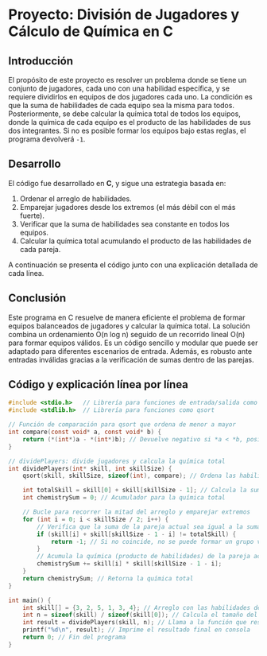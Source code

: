 # Proyecto: División de Jugadores y Cálculo de Química en C

## Introducción

El propósito de este proyecto es resolver un problema donde se tiene un conjunto de jugadores, cada uno con una habilidad específica, y se requiere dividirlos en equipos de dos jugadores cada uno. La condición es que la suma de habilidades de cada equipo sea la misma para todos. Posteriormente, se debe calcular la química total de todos los equipos, donde la química de cada equipo es el producto de las habilidades de sus dos integrantes. Si no es posible formar los equipos bajo estas reglas, el programa devolverá `-1`.

## Desarrollo

El código fue desarrollado en **C**, y sigue una estrategia basada en:
1. Ordenar el arreglo de habilidades.
2. Emparejar jugadores desde los extremos (el más débil con el más fuerte).
3. Verificar que la suma de habilidades sea constante en todos los equipos.
4. Calcular la química total acumulando el producto de las habilidades de cada pareja.

A continuación se presenta el código junto con una explicación detallada de cada línea.

## Conclusión

Este programa en C resuelve de manera eficiente el problema de formar equipos balanceados de jugadores y calcular la química total. La solución combina un ordenamiento O(n log n) seguido de un recorrido lineal O(n) para formar equipos válidos.
Es un código sencillo y modular que puede ser adaptado para diferentes escenarios de entrada. Además, es robusto ante entradas inválidas gracias a la verificación de sumas dentro de las parejas.

## Código y explicación línea por línea

```c
#include <stdio.h>   // Librería para funciones de entrada/salida como printf
#include <stdlib.h>  // Librería para funciones como qsort

// Función de comparación para qsort que ordena de menor a mayor
int compare(const void* a, const void* b) {
    return (*(int*)a - *(int*)b); // Devuelve negativo si *a < *b, positivo si *a > *b, 0 si son iguales
}

// dividePlayers: divide jugadores y calcula la química total
int dividePlayers(int* skill, int skillSize) {
    qsort(skill, skillSize, sizeof(int), compare); // Ordena las habilidades de menor a mayor

    int totalSkill = skill[0] + skill[skillSize - 1]; // Calcula la suma objetivo de cada pareja
    int chemistrySum = 0; // Acumulador para la química total

    // Bucle para recorrer la mitad del arreglo y emparejar extremos
    for (int i = 0; i < skillSize / 2; i++) {
        // Verifica que la suma de la pareja actual sea igual a la suma objetivo
        if (skill[i] + skill[skillSize - 1 - i] != totalSkill) {
            return -1; // Si no coincide, no se puede formar un grupo válido
        }
        // Acumula la química (producto de habilidades) de la pareja actual
        chemistrySum += skill[i] * skill[skillSize - 1 - i];
    }
    return chemistrySum; // Retorna la química total
}

int main() {
    int skill[] = {3, 2, 5, 1, 3, 4}; // Arreglo con las habilidades de los jugadores
    int n = sizeof(skill) / sizeof(skill[0]); // Calcula el tamaño del arreglo
    int result = dividePlayers(skill, n); // Llama a la función que resuelve el problema
    printf("%d\n", result); // Imprime el resultado final en consola
    return 0; // Fin del programa
}
